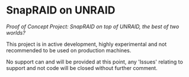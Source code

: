 SnapRAID on UNRAID
================
_Proof of Concept Project: SnapRAID on top of UNRAID, the best of two worlds?_

This project is in active development, highly experimental and not recommended to be used on production machines.

No support can and will be provided at this point, any 'Issues' relating to support and not code will be closed without further comment.
